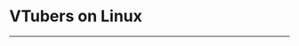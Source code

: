 # VTubers on Linux

<hr>

<v-container v-for="vtuber in vtubers">
  <v-card
    title="MikanTheMink"
    variant="outlined"
    class="rounded-lg"
    color="surface-variant"
  >
    <template v-slot:prepend>
      <v-avatar>
        <v-img :src="vtuber.avatar"></v-img>
      </v-avatar>
    </template>
    <template v-slot:append v-if="!!vtuber.distros">
      <v-chip
        target="_blank"
        class="text-none pa-4"
        :href="distro.url"
        v-for="distro in vtuber.distros"
      >
        {{distro.name }}
      </v-chip>
    </template>
    <template v-slot:text>
      <div v-if="!!vtuber.about" class="pb-3">
        {{vtuber.about}}
      </div>
      <v-expansion-panels rounded="lg" variant="accordion" class="pt-3">
        <v-expansion-panel :title="`Watch on ${embed.platform}`" v-for="embed in vtuber.embeds">
          <v-expansion-panel-text>
            <iframe
              class="rounded-lg"
              :src="`${embed.url}&parent=${hostname}`"
              width="100%"
              allowfullscreen
              style="aspect-ratio: 16/9;"
              frameborder="0"
            >
            </iframe>
          </v-expansion-panel-text>
        </v-expansion-panel>
        <v-expansion-panel title="Fanarts" v-if="vtuber.fanarts">
          <v-expansion-panel-text>
            <v-carousel hide-delimiters show-arrows="hover" cycle height="100%">
              <v-carousel-item :src="fanart.url" v-for="fanart in vtuber.fanarts"></v-carousel-item>
            </v-carousel>
          </v-expansion-panel-text>
        </v-expansion-panel>
      </v-expansion-panels>
    </template>
    <template v-slot:actions>
      <div class="flex-wrap">
        <v-btn class="text-none" v-for="social in vtuber.socials">
          <template v-slot:prepend>
            <v-icon>{{ "$" + `${social.icon ?? 'link'}` }}</v-icon>
          </template>
          {{social.handle}}
        </v-btn>
      </div>
    </template>
  </v-card>
</v-container>

<script setup>
import vtubers from "./data.json";
const hostname = import.meta.env.DEV ? "localhost" : "github.io"
</script>

<style scoped>
a {
  text-decoration: none;
}
</style>
